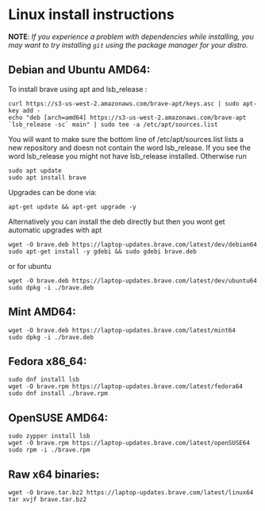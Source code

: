 # Linux install instructions

**NOTE**: _If you experience a problem with dependencies while installing, you may
want to try installing `git` using the package manager for your distro._

## Debian and Ubuntu AMD64:
To install brave using apt and lsb\_release :

``` 
curl https://s3-us-west-2.amazonaws.com/brave-apt/keys.asc | sudo apt-key add -
echo "deb [arch=amd64] https://s3-us-west-2.amazonaws.com/brave-apt `lsb_release -sc` main" | sudo tee -a /etc/apt/sources.list
```

You will want to make sure the bottom line of /etc/apt/sources.list lists a new repository and doesn not contain the word lsb\_release. If you see the word lsb\_release you might not have lsb\_release installed. Otherwise run

```
sudo apt update
sudo apt install brave
```

Upgrades can be done via:
```
apt-get update && apt-get upgrade -y
```

Alternatively you can install the deb directly but then you wont get automatic upgrades with apt
```
wget -O brave.deb https://laptop-updates.brave.com/latest/dev/debian64
sudo apt-get install -y gdebi && sudo gdebi brave.deb
```
or for ubuntu
```
wget -O brave.deb https://laptop-updates.brave.com/latest/dev/ubuntu64
sudo dpkg -i ./brave.deb
```

## Mint AMD64:

```
wget -O brave.deb https://laptop-updates.brave.com/latest/mint64
sudo dpkg -i ./brave.deb
```

## Fedora x86_64:

```
sudo dnf install lsb
wget -O brave.rpm https://laptop-updates.brave.com/latest/fedora64
sudo dnf install ./brave.rpm
```

## OpenSUSE AMD64:

```
sudo zypper install lsb
wget -O brave.rpm https://laptop-updates.brave.com/latest/openSUSE64
sudo rpm -i ./brave.rpm
```

## Raw x64 binaries:

```
wget -O brave.tar.bz2 https://laptop-updates.brave.com/latest/linux64
tar xvjf brave.tar.bz2
```
